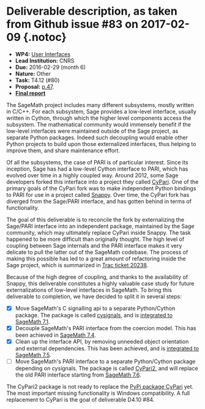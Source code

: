 # Deliverable description, as taken from Github issue #83 on 2017-02-09 {.notoc}

- **WP4:** [User Interfaces](https://github.com/OpenDreamKit/OpenDreamKit/tree/master/WP4)
- **Lead Institution:** CNRS
- **Due:** 2016-02-29 (month 6)
- **Nature:** Other
- **Task:** T4.12 (#80)
- **Proposal:** [p.47](https://github.com/OpenDreamKit/OpenDreamKit/raw/master/Proposal/proposal-www.pdf).
- **[Final report](https://github.com/OpenDreamKit/OpenDreamKit/raw/master/WP4/D4.1/report-final.pdf)**

The SageMath project includes many different subsystems, mostly written in C/C++. For each subsystem, Sage provides a low-level interface, usually written in Cython, through which the higher level components access the subsystem. The mathematical community would immensely benefit if the low-level interfaces were maintained outside of the Sage project, as separate Python packages. Indeed such decoupling would enable other Python projects to build upon those externalized interfaces, thus helping to improve them, and share maintenance effort.

Of all the subsystems, the case of PARI is of particular interest. Since its inception, Sage has had a low-level Cython interface to PARI, which has evolved over time in a highly coupled way. Around 2012, some Sage developers forked this interface into a project they called [CyPari](https://bitbucket.org/t3m/cypari/). One of the primary goals of the CyPari fork was to make independent Python bindings to PARI for use in a project called [Snappy](https://bitbucket.org/t3m/snappy). Over time, the CyPari fork has diverged from the Sage/PARI interface, and has gotten behind in terms of functionality.

The goal of this deliverable is to reconcile the fork by externalizing the Sage/PARI interface into an independent package, maintained by the Sage community, which may ultimately replace CyPari inside Snappy. The task happened to be more difficult than originally thought. The high level of coupling between Sage internals and the PARI interface makes it very delicate to pull the latter out of the SageMath codebase. The process of making this possible has led to a great amount of refactoring inside the Sage project, which is summarized in [Trac ticket 20238](http://trac.sagemath.org/ticket/20238).

Because of the high degree of coupling, and thanks to the availability of Snappy, this deliverable constitutes a highly valuable case study for future externalizations of low-level interfaces in SageMath. To bring this deliverable to completion, we have decided to split it in several steps:

- [x] Move SageMath's C signalling api to a separate Python/Cython package. The package is called [cysignals](https://github.com/sagemath/cysignals), and is [integrated to SageMath 7.1](http://trac.sagemath.org/ticket/20002).
- [x] Decouple SageMath's PARI interface from the coercion model. This has been achieved in [SageMath 7.4](http://trac.sagemath.org/ticket/21158).
- [x] Clean up the interface API, by removing unneeded object orientation and external dependencies. This has been achieved, and is [integrated to SageMath 7.5](http://trac.sagemath.org/ticket/20241).
- [ ] Move SageMath's PARI interface to a separate Python/Cython package depending on cysignals. The package is called [CyPari2](https://github.com/defeo/cypari2), and will replace the old PARI interface starting from [SageMath 7.6](http://trac.sagemath.org/ticket/20238).

The CyPari2 package is not ready to replace the [PyPi package CyPari](https://pypi.python.org/pypi/cypari/) yet. The most important missing functionality is Windows compatibility. A full replacement to CyPari is the goal of deliverable D4.10 #84.

